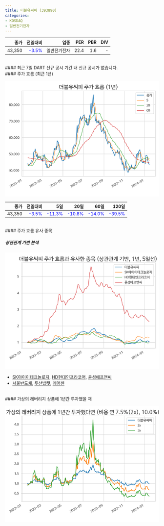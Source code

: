 ```yaml
---
title: 더블유씨피 (393890)
categories:
- KOSDAQ
- 일반전기전자
---
```


|**종가**|**전일대비**|**업종**|**PER**|**PBR**|**DIV**|
|-------:|-----------:|-------:|------:|------:|------:|
|43,350|<span style="color: blue">-3.5%</span>|일반전기전자|22.4|1.6|-|

<!-- more -->

<br>
#### 최근 7일 DART 신규 공시
기간 내 신규 공시가 없습니다.

<br>
#### 주가 흐름 (최근 1년)

![393890](/assets/images/stock/393890.png)

|**종가**|**전일대비**|**5일**|**20일**|**60일**|**120일**|
|---:|-------:|--:|---:|---:|----:|
|43,350|<span style="color: blue">-3.5%</span>|<span style="color: blue">-11.3%</span>|<span style="color: blue">-10.8%</span>|<span style="color: blue">-14.0%</span>|<span style="color: blue">-39.5%</span>|

<br>
#### 주가 흐름 유사 종목

##### 상관관계 기반 분석

![393890](/assets/images/stock/393890_corr.png)
- [SK아이이테크놀로지](/361610/), [HD현대인프라코어](/042670/), [윤성에프앤씨](/372170/)
- [서울반도체](/046890/), [두산밥캣](/241560/), [케어젠](/214370/)

<br>
#### 가상의 레버리지 상품에 1년간 투자했을 때

![393890](/assets/images/stock/393890_2x.png)